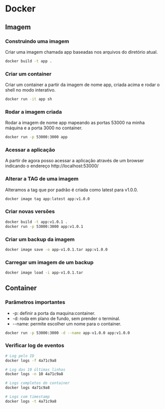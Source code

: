 # Docker

## Imagem

### Construindo uma imagem

Criar uma imagem chamada app baseadas nos arquivos do diretório atual.

```bash
docker build -t app .
```

### Criar um container

Criar um container a partir da imagem de nome app, criada acima e rodar o shell no modo interativo.

```bash
docker run -it app sh
```

### Rodar a imagem criada

Rodar a imagem de nome app mapeando as portas 53000 na minha máquina e a porta 3000 no container.

```bash
docker run -p 53000:3000 app
```

### Acessar a aplicação

A partir de agora posso acessar a aplicação através de um browser indicando o endereço http://localhost:53000/

### Alterar a TAG de uma imagem

Alteramos a tag que por padrão é criada como latest para v1.0.0.

```bash
docker image tag app:latest app:v1.0.0
```

### Criar novas versões

```bash
docker build -t app:v1.0.1 .
docker run -p 53000:3000 app:v1.0.1
```

### Criar um backup da imagem

```bash
docker image save -o app-v1.0.1.tar app:v1.0.0
```

### Carregar um imagem de um backup

```bash
docker image load -i app-v1.0.1.tar
```

## Container

### Parâmetros importantes

- -p: definir a porta da maquina:container.
- -d: roda em plano de fundo, sem prender o terminal.
- --name: permite escolher um nome para o container.

```bash
docker run -p 53000:3000 -d --name app-v1.0.0 app:v1.0.0
```

### Verificar log de eventos

```bash
# Log pelo ID
docker logs -f 4a71c9a8

# Log das 10 últimas linhas
docker logs -n 10 4a71c9a8

# Logs completos do container
docker logs 4a71c9a8

# Logs com timestamp
docker logs -t 4a71c9a8
```